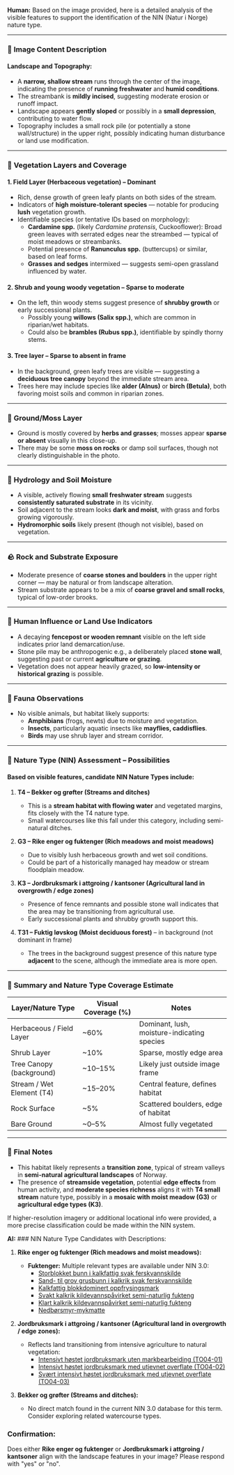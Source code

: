**Human:** Based on the image provided, here is a detailed analysis of the visible features to support the identification of the NIN (Natur i Norge) nature type.

---

### 📸 **Image Content Description**

#### Landscape and Topography:
- A **narrow, shallow stream** runs through the center of the image, indicating the presence of **running freshwater** and **humid conditions**.
- The streambank is **mildly incised**, suggesting moderate erosion or runoff impact.
- Landscape appears **gently sloped** or possibly in a **small depression**, contributing to water flow.
- Topography includes a small rock pile (or potentially a stone wall/structure) in the upper right, possibly indicating human disturbance or land use modification.

---

### 🌿 **Vegetation Layers and Coverage**

#### 1. **Field Layer (Herbaceous vegetation)** – **Dominant**
- Rich, dense growth of green leafy plants on both sides of the stream.
- Indicators of **high moisture-tolerant species** — notable for producing **lush** vegetation growth.
- Identifiable species (or tentative IDs based on morphology):
  - **Cardamine spp.** (likely *Cardamine pratensis*, Cuckooflower): Broad green leaves with serrated edges near the streambed — typical of moist meadows or streambanks.
  - Potential presence of **Ranunculus spp.** (buttercups) or similar, based on leaf forms.
  - **Grasses and sedges** intermixed — suggests semi-open grassland influenced by water.

#### 2. **Shrub and young woody vegetation** – **Sparse to moderate**
- On the left, thin woody stems suggest presence of **shrubby growth** or early successional plants.
  - Possibly young **willows (Salix spp.)**, which are common in riparian/wet habitats.
  - Could also be **brambles (Rubus spp.)**, identifiable by spindly thorny stems.

#### 3. **Tree layer** – **Sparse to absent in frame**
- In the background, green leafy trees are visible — suggesting a **deciduous tree canopy** beyond the immediate stream area.
- Trees here may include species like **alder (Alnus)** or **birch (Betula)**, both favoring moist soils and common in riparian zones.

---

### 🌱 **Ground/Moss Layer**

- Ground is mostly covered by **herbs and grasses**; mosses appear **sparse or absent** visually in this close-up.
- There may be some **moss on rocks** or damp soil surfaces, though not clearly distinguishable in the photo.

---

### 🌊 **Hydrology and Soil Moisture**

- A visible, actively flowing **small freshwater stream** suggests **consistently saturated substrate** in its vicinity.
- Soil adjacent to the stream looks **dark and moist**, with grass and forbs growing vigorously.
- **Hydromorphic soils** likely present (though not visible), based on vegetation.

---

### 🪨 **Rock and Substrate Exposure**

- Moderate presence of **coarse stones and boulders** in the upper right corner — may be natural or from landscape alteration.
- Stream substrate appears to be a mix of **coarse gravel and small rocks**, typical of low-order brooks.

---

### 👣 **Human Influence or Land Use Indicators**

- A decaying **fencepost or wooden remnant** visible on the left side indicates prior land demarcation/use.
- Stone pile may be anthropogenic e.g., a deliberately placed **stone wall**, suggesting past or current **agriculture or grazing**.
- Vegetation does not appear heavily grazed, so **low-intensity or historical grazing** is possible.

---

### 🐾 **Fauna Observations**

- No visible animals, but habitat likely supports:
  - **Amphibians** (frogs, newts) due to moisture and vegetation.
  - **Insects**, particularly aquatic insects like **mayflies, caddisflies**.
  - **Birds** may use shrub layer and stream corridor.

---

### 📐 **Nature Type (NIN) Assessment – Possibilities**

#### Based on visible features, candidate NIN Nature Types include:

1. **T4 – Bekker og grøfter (Streams and ditches)**
   - This is a **stream habitat with flowing water** and vegetated margins, fits closely with the T4 nature type.
   - Small watercourses like this fall under this category, including semi-natural ditches.

2. **G3 – Rike enger og fuktenger (Rich meadows and moist meadows)**
   - Due to visibly lush herbaceous growth and wet soil conditions.
   - Could be part of a historically managed hay meadow or stream floodplain meadow.

3. **K3 – Jordbruksmark i attgroing / kantsoner (Agricultural land in overgrowth / edge zones)**
   - Presence of fence remnants and possible stone wall indicates that the area may be transitioning from agricultural use.
   - Early successional plants and shrubby growth support this.

4. **T31 – Fuktig løvskog (Moist deciduous forest)** – in background (not dominant in frame)
   - The trees in the background suggest presence of this nature type **adjacent** to the scene, although the immediate area is more open.

---

### 🧾 **Summary and Nature Type Coverage Estimate**

| Layer/Nature Type          | Visual Coverage (%) | Notes |
|---------------------------|---------------------|-------|
| Herbaceous / Field Layer  | ~60%                | Dominant, lush, moisture-indicating species |
| Shrub Layer               | ~10%                | Sparse, mostly edge area |
| Tree Canopy (background)  | ~10–15%             | Likely just outside image frame |
| Stream / Wet Element (T4) | ~15–20%             | Central feature, defines habitat |
| Rock Surface              | ~5%                 | Scattered boulders, edge of habitat |
| Bare Ground               | ~0–5%               | Almost fully vegetated |

---

### 🚩 **Final Notes**

- This habitat likely represents a **transition zone**, typical of stream valleys in **semi-natural agricultural landscapes** of Norway.
- The presence of **streamside vegetation**, potential **edge effects** from human activity, and **moderate species richness** aligns it with **T4 small stream** nature type, possibly in a **mosaic with moist meadow (G3)** or **agricultural edge types (K3)**.

If higher-resolution imagery or additional locational info were provided, a more precise classification could be made within the NIN system.

**AI:** ### NIN Nature Type Candidates with Descriptions:

1. **Rike enger og fuktenger (Rich meadows and moist meadows):**
   - **Fuktenger:** Multiple relevant types are available under NIN 3.0:
     - [Storblokket bunn i kalkfattig svak ferskvannskilde](https://naturinorge.artsdatabanken.no/NIN-3.0-T-C-PE-NA-MB-OC01-03)
     - [Sand- til grov grusbunn i kalkrik svak ferskvannskilde](https://naturinorge.artsdatabanken.no/NIN-3.0-T-C-PE-NA-MB-OC01-08)
     - [Kalkfattig blokkdominert oppfrysingsmark](https://naturinorge.artsdatabanken.no/NIN-3.0-T-C-PE-NA-MB-TE05-06)
     - [Svakt kalkrik kildevannspåvirket semi-naturlig fukteng](https://naturinorge.artsdatabanken.no/NIN-3.0-T-C-PE-NA-MB-TK01-25)
     - [Klart kalkrik kildevannspåvirket semi-naturlig fukteng](https://naturinorge.artsdatabanken.no/NIN-3.0-T-C-PE-NA-MB-TK01-26)
     - [Nedbørsmyr-mykmatte](https://naturinorge.artsdatabanken.no/NIN-3.0-T-C-PE-NA-MB-VC01-01)

2. **Jordbruksmark i attgroing / kantsoner (Agricultural land in overgrowth / edge zones):**
   - Reflects land transitioning from intensive agriculture to natural vegetation:
     - [Intensivt høstet jordbruksmark uten markbearbeiding (TO04-01)](https://naturinorge.artsdatabanken.no/NIN-3.0-T-C-PE-NA-MB-TO04-01)
     - [Intensivt høstet jordbruksmark med utjevnet overflate (TO04-02)](https://naturinorge.artsdatabanken.no/NIN-3.0-T-C-PE-NA-MB-TO04-02)
     - [Svært intensivt høstet jordbruksmark med utjevnet overflate (TO04-03)](https://naturinorge.artsdatabanken.no/NIN-3.0-T-C-PE-NA-MB-TO04-03)

3. **Bekker og grøfter (Streams and ditches):**
   - No direct match found in the current NIN 3.0 database for this term. Consider exploring related watercourse types.

### Confirmation:
Does either **Rike enger og fuktenger** or **Jordbruksmark i attgroing / kantsoner** align with the landscape features in your image? Please respond with "yes" or "no".